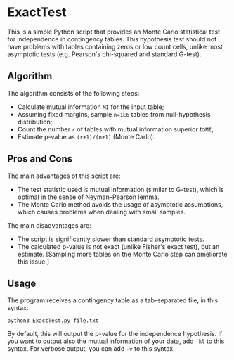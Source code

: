 # ExactTest
This is a simple Python script that provides an Monte Carlo statistical test for independence in contingency tables. This hypothesis test should not have problems with tables containing zeros or low count cells, unlike most asymptotic tests (e.g. Pearson's chi-squared and standard G-test).
## Algorithm
The algorithm consists of the following steps:
 - Calculate mutual information `MI` for the input table;
 - Assuming fixed margins, sample `n=1E6` tables from null-hypothesis distribution;
 - Count the number `r` of tables with mutual information superior to`MI`;
 - Estimate p-value as `(r+1)/(n+1)` (Monte Carlo).
## Pros and Cons
The main advantages of this script are:
 - The test statistic used is mutual information (similar to G-test), which is optimal in the sense of Neyman–Pearson lemma.
 - The Monte Carlo method avoids the usage of asymptotic assumptions, which causes problems when dealing with small samples.

The main disadvantages are:
 - The script is significantly slower than standard asymptotic tests.
 - The calculated p-value is not exact (unlike Fisher's exact test), but an estimate. [Sampling more tables on the Monte Carlo step can ameliorate this issue.]

## Usage
The program receives a contingency table as a tab-separated file, in this syntax:

    python3 ExactTest.py file.txt

By default, this will output the p-value for the independence hypothesis. If you want to output also the mutual information of your data, add `-kl` to this syntax. For verbose output, you can add `-v` to this syntax.
